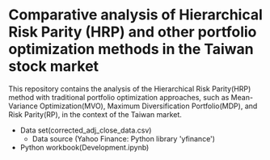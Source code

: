 # Comparative analysis of Hierarchical Risk Parity (HRP) and other portfolio optimization methods in the Taiwan stock market

This repository contains the analysis of the Hierarchical Risk Parity(HRP) method with traditional portfolio optimization approaches, such as Mean-Variance Optimization(MVO), Maximum Diversification Portfolio(MDP), and Risk Parity(RP), in the context of the Taiwan market.

- Data set(corrected_adj_close_data.csv)
  - Data source (Yahoo Finance: Python library 'yfinance')
- Python workbook(Development.ipynb)
